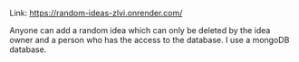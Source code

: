Link: https://random-ideas-zlvi.onrender.com/

Anyone can add a random idea which can only be deleted by the idea owner and a person who has the access to the database.
I use a mongoDB database.

